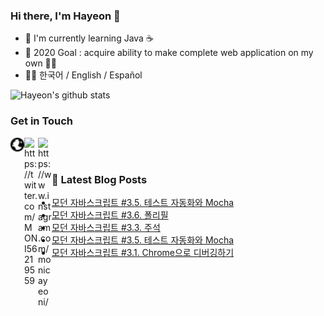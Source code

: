 ### Hi there, I'm Hayeon 👋

<!--
**hayeon17kim/hayeon17kim** is a ✨ _special_ ✨ repository because its `README.md` (this file) appears on your GitHub profile.

Here are some ideas to get you started:

- 🔭 I’m currently working on ...
- 🌱 I’m currently learning ...
- 👯 I’m looking to collaborate on ...
- 🤔 I’m looking for help with ...
- 💬 Ask me about ...
- 📫 How to reach me: ...
- 😄 Pronouns: ...
- ⚡ Fun fact: ...
-->

- 🌱 I'm currently learning Java ☕
- 🎯 2020 Goal : acquire ability to make complete web application on my own 👩‍💻
- 💁‍♀️ 한국어  / English  / Español

![Hayeon's github stats](https://github-readme-stats.vercel.app/api?username=hayeon17kim&show_icons=true&theme=cobalt&hide=contribs,prs)


### Get in Touch
[<img align="left" alt="hayeon17kim.github.io" width="22px" src="https://raw.githubusercontent.com/iconic/open-iconic/master/svg/globe.svg"/>][website]
[<img align="left" alt="https://twitter.com/MONI56219559" width="22px" src="https://cdn.jsdelivr.net/npm/simple-icons@v3/icons/twitter.svg" />][twitter]
[<img align="left" alt="https://www.instagram.com/monicayeoni/" width="22px" src="https://cdn.jsdelivr.net/npm/simple-icons@v3/icons/instagram.svg" />][instagram]

<br />
<br />
<!--
### Languages and Tools
<img align="left" alt="JAVA" width="26px" src="https://user-images.githubusercontent.com/50407047/93660994-4b5ee900-fa8f-11ea-8f27-812b87a385df.JPG" />
<img align="left" alt="HTML5" width="26px" src="https://raw.githubusercontent.com/github/explore/80688e429a7d4ef2fca1e82350fe8e3517d3494d/topics/html/html.png" />
<img align="left" alt="CSS3" width="26px" src="https://raw.githubusercontent.com/github/explore/80688e429a7d4ef2fca1e82350fe8e3517d3494d/topics/css/css.png" />
<img align="left" alt="JavaScript" width="26px" src="https://raw.githubusercontent.com/github/explore/80688e429a7d4ef2fca1e82350fe8e3517d3494d/topics/javascript/javascript.png" />

<br />
<br />
-->

### 📕 Latest Blog Posts

<!-- BLOG-POST-LIST:START -->
- [모던 자바스크립트 #3.5. 테스트 자동화와 Mocha](https://hayeon17kim.github.io/javascript/modern-js-0305)
- [모던 자바스크립트 #3.6. 폴리필](https://hayeon17kim.github.io/javascript/modern-js-0306)
- [모던 자바스크립트 #3.3. 주석](https://hayeon17kim.github.io/javascript/modern-js-0303)
- [모던 자바스크립트 #3.5. 테스트 자동화와 Mocha](https://hayeon17kim.github.io/javascript/modern-js-0304)
- [모던 자바스크립트 #3.1. Chrome으로 디버깅하기](https://hayeon17kim.github.io/javascript/modern-js-0301)
<!-- BLOG-POST-LIST:END -->


[website]: https://hayeon17kim.github.io
[twitter]: https://twitter.com/MONI56219559
[instagram]: https://www.instagram.com/monicayeoni/
